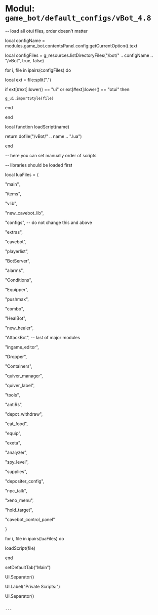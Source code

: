 # Modul: `game_bot/default_configs/vBot_4.8`


-- load all otui files, order doesn't matter

local configName = modules.game_bot.contentsPanel.config:getCurrentOption().text

local configFiles = g_resources.listDirectoryFiles("/bot/" .. configName .. "/vBot", true, false)

for i, file in ipairs(configFiles) do

  local ext = file:split(".")

  if ext[#ext]:lower() == "ui" or ext[#ext]:lower() == "otui" then

    g_ui.importStyle(file)

  end

end

local function loadScript(name)

  return dofile("/vBot/" .. name .. ".lua")

end

-- here you can set manually order of scripts

-- libraries should be loaded first

local luaFiles = {

  "main",

  "items",

  "vlib",

  "new_cavebot_lib",

  "configs", -- do not change this and above

  "extras",

  "cavebot",

  "playerlist",

  "BotServer",

  "alarms",

  "Conditions",

  "Equipper",

  "pushmax",

  "combo",

  "HealBot",

  "new_healer",

  "AttackBot", -- last of major modules

  "ingame_editor",

  "Dropper",

  "Containers",

  "quiver_manager",

  "quiver_label",

  "tools",

  "antiRs",

  "depot_withdraw",

  "eat_food",

  "equip",

  "exeta",

  "analyzer",

  "spy_level",

  "supplies",

  "depositer_config",

  "npc_talk",

  "xeno_menu",

  "hold_target",

  "cavebot_control_panel"

}

for i, file in ipairs(luaFiles) do

  loadScript(file)

end

setDefaultTab("Main")

UI.Separator()

UI.Label("Private Scripts:")

UI.Separator()

```

---
